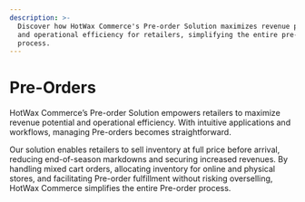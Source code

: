 ```yaml
---
description: >-
  Discover how HotWax Commerce's Pre-order Solution maximizes revenue potential
  and operational efficiency for retailers, simplifying the entire pre-order
  process.
---
```


# Pre-Orders

HotWax Commerce’s Pre-order Solution empowers retailers to maximize revenue potential and operational efficiency. With intuitive applications and workflows, managing Pre-orders becomes straightforward.

Our solution enables retailers to sell inventory at full price before arrival, reducing end-of-season markdowns and securing increased revenues. By handling mixed cart orders, allocating inventory for online and physical stores, and facilitating Pre-order fulfillment without risking overselling, HotWax Commerce simplifies the entire Pre-order process.
